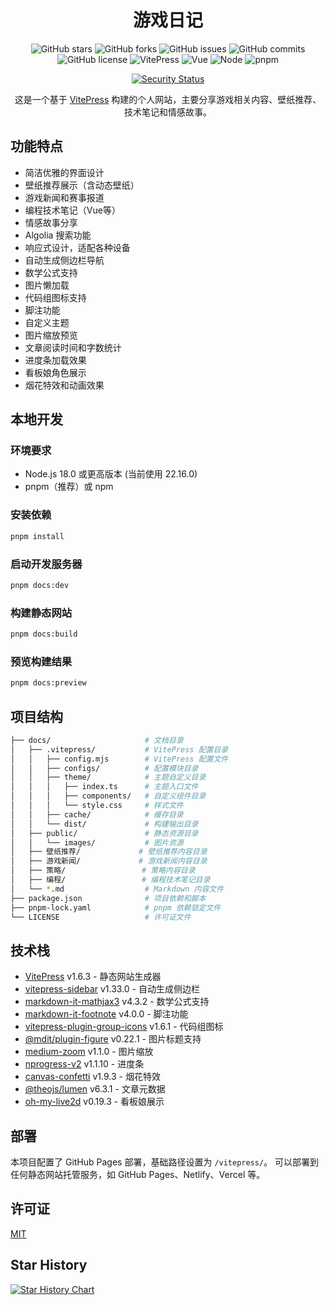 <div align="center">
  
# 游戏日记

![GitHub stars](https://img.shields.io/github/stars/1411430556/vitepress?style=flat-square&logo=github&color=yellow&label=Stars)
![GitHub forks](https://img.shields.io/github/forks/1411430556/vitepress?style=flat-square&logo=github&color=blue&label=Forks)
![GitHub issues](https://img.shields.io/github/issues/1411430556/vitepress?style=flat-square&logo=github&color=red&label=Issues)
![GitHub commits](https://img.shields.io/github/commit-activity/t/1411430556/vitepress?style=flat-square&logo=github&color=green&label=Commits&include_all_commits)
![GitHub license](https://img.shields.io/github/license/1411430556/vitepress?style=flat-square&logo=github)
![VitePress](https://img.shields.io/badge/VitePress-1.6.3-brightgreen?style=flat-square&logo=vite)
![Vue](https://img.shields.io/badge/Vue-3.0+-brightgreen?style=flat-square&logo=vue.js)
![Node](https://img.shields.io/badge/Node-22.16.0-brightgreen?style=flat-square&logo=node.js)
![pnpm](https://img.shields.io/badge/pnpm-10.15.1-blue?style=flat-square&logo=pnpm)

[![Security Status](https://www.murphysec.com/platform3/v31/badge/1940988725560365056.svg)](https://www.murphysec.com/console/report/1940988725426147328/1940988725560365056)

这是一个基于 [VitePress](https://vitepress.dev/) 构建的个人网站，主要分享游戏相关内容、壁纸推荐、技术笔记和情感故事。
</div>

## 功能特点

- 简洁优雅的界面设计
- 壁纸推荐展示（含动态壁纸）
- 游戏新闻和赛事报道
- 编程技术笔记（Vue等）
- 情感故事分享
- Algolia 搜索功能
- 响应式设计，适配各种设备
- 自动生成侧边栏导航
- 数学公式支持
- 图片懒加载
- 代码组图标支持
- 脚注功能
- 自定义主题
- 图片缩放预览
- 文章阅读时间和字数统计
- 进度条加载效果
- 看板娘角色展示
- 烟花特效和动画效果

## 本地开发

### 环境要求

- Node.js 18.0 或更高版本 (当前使用 22.16.0)
- pnpm（推荐）或 npm

### 安装依赖

```bash
pnpm install
```

### 启动开发服务器

```bash
pnpm docs:dev
```

### 构建静态网站

```bash
pnpm docs:build
```

### 预览构建结果

```bash
pnpm docs:preview
```

## 项目结构

```bash
├── docs/                     # 文档目录
│   ├── .vitepress/           # VitePress 配置目录
│   │   ├── config.mjs        # VitePress 配置文件
│   │   ├── configs/          # 配置模块目录
│   │   ├── theme/            # 主题自定义目录
│   │   │   ├── index.ts      # 主题入口文件
│   │   │   ├── components/   # 自定义组件目录
│   │   │   └── style.css     # 样式文件
│   │   ├── cache/            # 缓存目录
│   │   └── dist/             # 构建输出目录
│   ├── public/               # 静态资源目录
│   │   └── images/           # 图片资源
│   ├── 壁纸推荐/             # 壁纸推荐内容目录
│   ├── 游戏新闻/             # 游戏新闻内容目录
│   ├── 策略/                 # 策略内容目录
│   ├── 编程/                 # 编程技术笔记目录
│   └── *.md                  # Markdown 内容文件
├── package.json              # 项目依赖和脚本
├── pnpm-lock.yaml            # pnpm 依赖锁定文件
└── LICENSE                   # 许可证文件
```

## 技术栈

- [VitePress](https://vitepress.dev/) v1.6.3 - 静态网站生成器
- [vitepress-sidebar](https://www.npmjs.com/package/vitepress-sidebar) v1.33.0 - 自动生成侧边栏
- [markdown-it-mathjax3](https://www.npmjs.com/package/markdown-it-mathjax3) v4.3.2 - 数学公式支持
- [markdown-it-footnote](https://www.npmjs.com/package/markdown-it-footnote) v4.0.0 - 脚注功能
- [vitepress-plugin-group-icons](https://www.npmjs.com/package/vitepress-plugin-group-icons) v1.6.1 - 代码组图标
- [@mdit/plugin-figure](https://www.npmjs.com/package/@mdit/plugin-figure) v0.22.1 - 图片标题支持
- [medium-zoom](https://www.npmjs.com/package/medium-zoom) v1.1.0 - 图片缩放
- [nprogress-v2](https://www.npmjs.com/package/nprogress-v2) v1.1.10 - 进度条
- [canvas-confetti](https://www.npmjs.com/package/canvas-confetti) v1.9.3 - 烟花特效
- [@theojs/lumen](https://www.npmjs.com/package/@theojs/lumen) v6.3.1 - 文章元数据
- [oh-my-live2d](https://www.npmjs.com/package/oh-my-live2d) v0.19.3 - 看板娘展示

## 部署

本项目配置了 GitHub Pages 部署，基础路径设置为 `/vitepress/`。
可以部署到任何静态网站托管服务，如 GitHub Pages、Netlify、Vercel 等。

## 许可证

[MIT](LICENSE) 

## Star History

<a href="https://www.star-history.com/#1411430556/vitepress&Date">
 <picture>
   <source media="(prefers-color-scheme: dark)" srcset="https://api.star-history.com/svg?repos=1411430556/vitepress&type=Date&theme=dark" />
   <source media="(prefers-color-scheme: light)" srcset="https://api.star-history.com/svg?repos=1411430556/vitepress&type=Date" />
   <img alt="Star History Chart" src="https://api.star-history.com/svg?repos=1411430556/vitepress&type=Date" />
 </picture>
</a>
